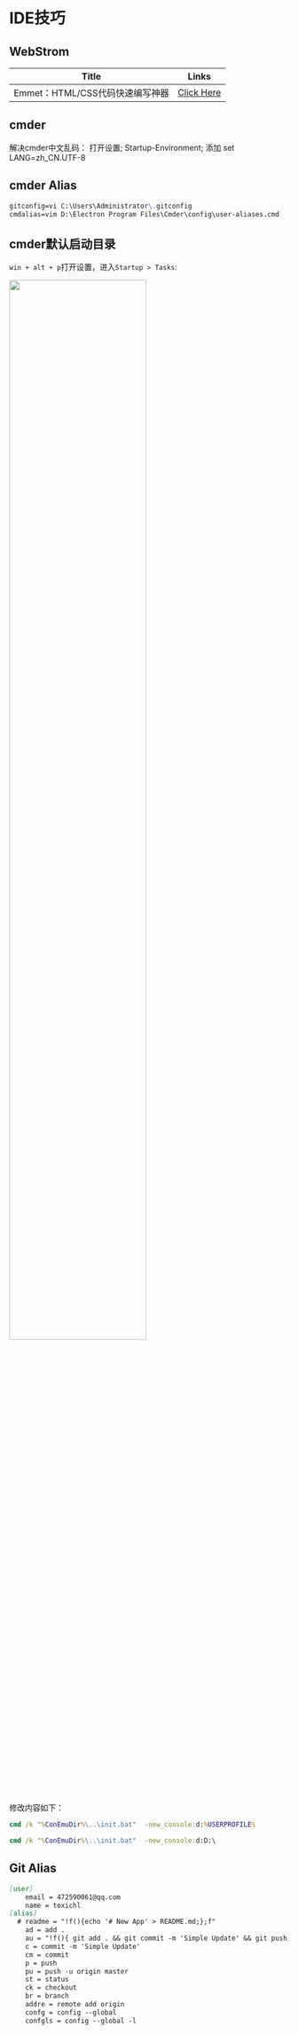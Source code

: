 # IDE技巧

## WebStrom

Title|Links
---|---
Emmet：HTML/CSS代码快速编写神器|[Click Here](http://www.iteye.com/news/27580)


## cmder

解决cmder中文乱码：
打开设置; Startup-Environment; 添加 set LANG=zh_CN.UTF-8

## cmder Alias

```markdown
gitconfig=vi C:\Users\Administrator\.gitconfig
cmdalias=vim D:\Electron Program Files\Cmder\config\user-aliases.cmd
```

## cmder默认启动目录

`win + alt + p`打开设置，进入`Startup > Tasks`:

<img style="width: 70%" src="./Bookmarks/img/bm-01.png" alt="">

修改内容如下：
```cmd
cmd /k "%ConEmuDir%\..\init.bat"  -new_console:d:%USERPROFILE%
```

```cmd
cmd /k "%ConEmuDir%\..\init.bat"  -new_console:d:D:\
```



## Git Alias

```markdown
[user]
	email = 472590061@qq.com
	name = toxichl
[alias]
  # readme = "!f(){echo '# New App' > README.md;};f"
	ad = add .
	au = "!f(){ git add . && git commit -m 'Simple Update' && git push;};f"
	c = commit -m 'Simple Update'
	cm = commit
	p = push
	pu = push -u origin master
	st = status
    ck = checkout
	br = branch
	addre = remote add origin
	confg = config --global
	confgls = config --global -l
```


